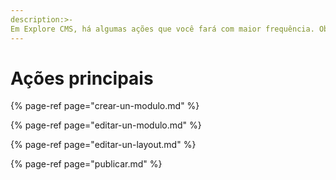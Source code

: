 ```yaml
---
description:>-
Em Explore CMS, há algumas ações que você fará com maior frequência. Observe de maneira rápida como fazê\-las.
---
```


# Ações principais

{% page-ref page="crear-un-modulo.md" %}

{% page-ref page="editar-un-modulo.md" %}

{% page-ref page="editar-un-layout.md" %}

{% page-ref page="publicar.md" %}

